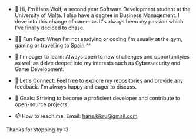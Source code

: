 - 👋 Hi, I’m Hans Wolf, a second year Software Development student at the University of Malta. I also have a degree in Business Management.
I dove into this change of career as it's always been my passion which I've finally decided to chase.

- 👨‍💻 Fun Fact:
When I'm not studying or coding I'm usually at the gym, gaming or travelling to Spain ^^

- 🌱 I'm eager to learn:
Always open to new challenges and opportunityies as well as delve deeper into my interests such as Cybersecurity and Game Development.

- 🤝 Let's Connect:
Feel free to explore my repositories and provide any feedback. I'm always happy and eager to discuss.

- 🎯 Goals:
Striving to become a proficient developer and contribute to open-source projects.

- 📫 How to reach me:
Email: hans.kikru@gmail.com

Thanks for stopping by :3 
